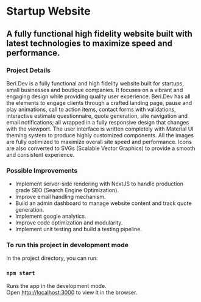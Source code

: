 # Startup Website

## A fully functional high fidelity website built with latest technologies to maximize speed and performance.

### Project Details

Beri.Dev is a fully functional and high fidelity website built for startups, small businesses and boutique companies. It focuses on a vibrant and engaging design while providing quality user experience. Beri.Dev has all the elements to engage clients through a crafted landing page, pause and play animations, call to action items, contact forms with validations, interactive estimate questionnaire, quote generation, site navigation and email notifications; all wrapped in a fully responsive design that changes with the viewport. The user interface is written completely with Material UI theming system to produce highly customized components. All the images are fully optimized to maximize overall site speed and performance. Icons are also converted to SVGs (Scalable Vector Graphics) to provide a smooth and consistent experience.

### Possible Improvements

* Implement server-side rendering with NextJS to handle production grade SEO (Search Engine Optimization).
* Improve email handling mechanism.
* Build an admin dashboard to manage website content and track quote generation.
* Implement google analytics.
* Improve code optimization and modularity.
* Implement unit testing and build a testing pipeline.

### To run this project in development mode

In the project directory, you can run:

### `npm start`

Runs the app in the development mode.\
Open [http://localhost:3000](http://localhost:3000) to view it in the browser.
